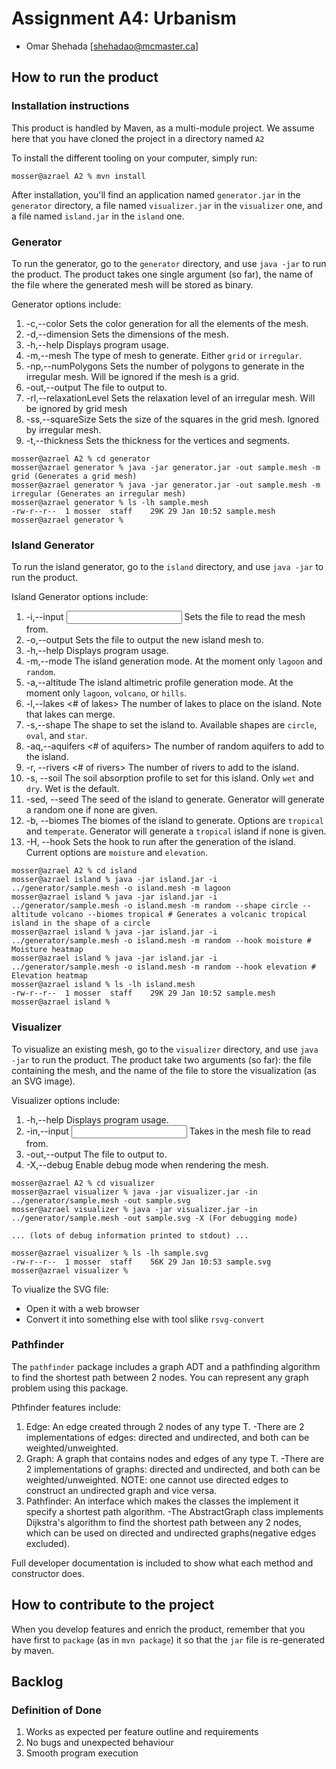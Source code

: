 # Assignment A4: Urbanism

- Omar Shehada [shehadao@mcmaster.ca]

## How to run the product

### Installation instructions

This product is handled by Maven, as a multi-module project. We assume here that you have cloned the project in a directory named `A2`

To install the different tooling on your computer, simply run:

```
mosser@azrael A2 % mvn install
```

After installation, you'll find an application named `generator.jar` in the `generator` directory, a file named `visualizer.jar` in the `visualizer` one, and a file named `island.jar` in the `island` one.

### Generator

To run the generator, go to the `generator` directory, and use `java -jar` to run the product. The product takes one single argument (so far), the name of the file where the generated mesh will be stored as binary.

Generator options include:
1. -c,--color <vertex coloring> <segment coloring> <polygon coloring>   Sets the color generation for all the elements of the mesh.
2. -d,--dimension <widthxheight>                                        Sets the dimensions of the mesh.
3. -h,--help                                                            Displays program usage.
4. -m,--mesh <mesh type>                                                The type of mesh to generate. Either `grid` or `irregular`.
5. -np,--numPolygons <number of polygons>                               Sets the number of polygons to generate in the irregular mesh. Will be ignored if the mesh is a grid.
6. -out,--output <output file>                                          The file to output to.
7. -rl,--relaxationLevel <relaxation level>                             Sets the relaxation level of an irregular mesh. Will be ignored by grid mesh
8. -ss,--squareSize <square size>                                       Sets the size of the squares in the grid mesh. Ignored by irregular mesh.
9. -t,--thickness <vertex thickness> <segment thickness>                Sets the thickness for the vertices and segments.

```
mosser@azrael A2 % cd generator 
mosser@azrael generator % java -jar generator.jar -out sample.mesh -m grid (Generates a grid mesh)
mosser@azrael generator % java -jar generator.jar -out sample.mesh -m irregular (Generates an irregular mesh)
mosser@azrael generator % ls -lh sample.mesh
-rw-r--r--  1 mosser  staff    29K 29 Jan 10:52 sample.mesh
mosser@azrael generator % 
```

### Island Generator

To run the island generator, go to the `island` directory, and use `java -jar` to run the product.

Island Generator options include:
1. -i,--input <input file>                            Sets the file to read the mesh from.
2. -o,--output <output file>                          Sets the file to output the new island mesh to.
3. -h,--help                                          Displays program usage.
4. -m,--mode <mode>                                   The island generation mode. At the moment only `lagoon` and `random`.
5. -a,--altitude <altimetric profile>                 The island altimetric profile generation mode. At the moment only `lagoon`, `volcano`, or `hills`.
6. -l,--lakes <# of lakes>                            The number of lakes to place on the island. Note that lakes can merge.
7. -s,--shape <shape>                                 The shape to set the island to. Available shapes are `circle`, `oval`, and `star`.
8. -aq,--aquifers <# of aquifers>                     The number of random aquifers to add to the island.
9. -r, --rivers <# of rivers>                         The number of rivers to add to the island.
10. -s, --soil <absorption>                           The soil absorption profile to set for this island. Only `wet` and `dry`. Wet is the default.
11. -sed, --seed <seed>                               The seed of the island to generate. Generator will generate a random one if none are given.
12. -b, --biomes <biomes>                             The biomes of the island to generate. Options are `tropical` and `temperate`. Generator will generate a `tropical` island if none is given.
13. -H, --hook  <hook>                                Sets the hook to run after the generation of the island. Current options are `moisture` and `elevation`.
```
mosser@azrael A2 % cd island 
mosser@azrael island % java -jar island.jar -i ../generator/sample.mesh -o island.mesh -m lagoon
mosser@azrael island % java -jar island.jar -i ../generator/sample.mesh -o island.mesh -m random --shape circle --altitude volcano --biomes tropical # Generates a volcanic tropical island in the shape of a circle
mosser@azrael island % java -jar island.jar -i ../generator/sample.mesh -o island.mesh -m random --hook moisture # Moisture heatmap
mosser@azrael island % java -jar island.jar -i ../generator/sample.mesh -o island.mesh -m random --hook elevation # Elevation heatmap
mosser@azrael island % ls -lh island.mesh
-rw-r--r--  1 mosser  staff    29K 29 Jan 10:52 sample.mesh
mosser@azrael island % 
```

### Visualizer

To visualize an existing mesh, go to the `visualizer` directory, and use `java -jar` to run the product. The product take two arguments (so far): the file containing the mesh, and the name of the file to store the visualization (as an SVG image).

Visualizer options include:
1. -h,--help                      Displays program usage.
2. -in,--input <input file>       Takes in the mesh file to read from.
3. -out,--output <output file>    The file to output to.
4. -X,--debug                     Enable debug mode when rendering the mesh.

```
mosser@azrael A2 % cd visualizer 
mosser@azrael visualizer % java -jar visualizer.jar -in ../generator/sample.mesh -out sample.svg
mosser@azrael visualizer % java -jar visualizer.jar -in ../generator/sample.mesh -out sample.svg -X (For debugging mode)

... (lots of debug information printed to stdout) ...

mosser@azrael visualizer % ls -lh sample.svg
-rw-r--r--  1 mosser  staff    56K 29 Jan 10:53 sample.svg
mosser@azrael visualizer %
```
To viualize the SVG file:

- Open it with a web browser
- Convert it into something else with tool slike `rsvg-convert`

### Pathfinder

The `pathfinder` package includes a graph ADT and a pathfinding algorithm to find the shortest path between 2 nodes. You can represent any graph problem using this package.

Pthfinder features include:
1. Edge<T>: An edge created through 2 nodes of any type T.
   -There are 2 implementations of edges: directed and undirected, and both can be weighted/unweighted.
2. Graph<T>: A graph that contains nodes and edges of any type T.
   -There are 2 implementations of graphs: directed and undirected, and both can be weighted/unweighted.
   NOTE: one cannot use directed edges to construct an undirected graph and vice versa.
3. Pathfinder<T>: An interface which makes the classes the implement it specify a shortest path algorithm.
   -The AbstractGraph<T> class implements Dijkstra's algorithm to find the shortest path between any 2 nodes,
   which can be used on directed and undirected graphs(negative edges excluded).

Full developer documentation is included to show what each method and constructor does.

## How to contribute to the project

When you develop features and enrich the product, remember that you have first to `package` (as in `mvn package`) it so that the `jar` file is re-generated by maven.

## Backlog

### Definition of Done

1. Works as expected per feature outline and requirements
2. No bugs and unexpected behaviour
3. Smooth program execution
